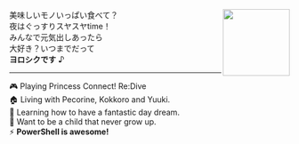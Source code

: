 <img align="right" height="120px" src="https://github-readme-stats.vercel.app/api/top-langs/?username=KiruyaMomochi&layout=compact&theme=dark">
<!--  盡量多吃一些美味的食物吧？<br />晚上就是要睡飽飽的睡覺 Time！<br />只要我們能為對方打起精神就好了 <br />最喜歡彼此？我們一直都是這樣哦 <br /><strong>請多指教囉</strong> ♪-->
  美味しいモノいっぱい食べて？<br />夜はぐっすりスヤスヤtime！<br />みんなで元気出しあったら<br />大好き？いつまでだって<br /><strong>ヨロシクです</strong> ♪

---

🎮 Playing Princess Connect! Re:Dive <br />🏠 Living with Pecorine, Kokkoro and Yuuki. <br />🌱 Learning how to have a fantastic day dream. <br />🐣 Want to be a child that never grow up. <br />⚡ <strong>PowerShell is awesome!</strong>

